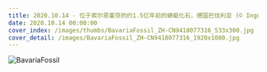 ```yaml
---
title: 2020.10.14 - 位于索尔恩霍芬的约1.5亿年前的蜻蜓化石，德国巴伐利亚 (© Ingo Arndt/Minden Pictures)
date: 2020.10.14 00:00:00
cover_index: /images/thumbs/BavariaFossil_ZH-CN9418077316_533x300.jpg
cover_detail: /images/BavariaFossil_ZH-CN9418077316_1920x1080.jpg
---
```


![BavariaFossil](/images/BavariaFossil_ZH-CN9418077316_1920x1080.jpg)
